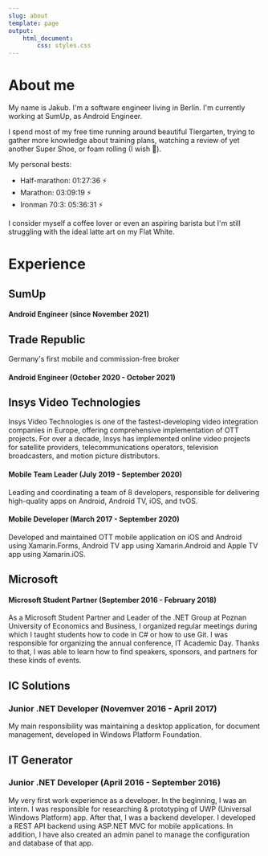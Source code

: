 ```yaml
---
slug: about
template: page
output:
    html_document:
        css: styles.css
---
```


<style>
    h1 {
        border-bottom-width: 0px;
    }
</style>

# About me

My name is Jakub. I'm a software engineer living in Berlin. I'm currently working at SumUp, as Android Engineer.

I spend most of my free time running around beautiful Tiergarten, trying to gather more knowledge about training plans, watching a review of yet another Super Shoe, or foam rolling (I wish 🥲).

My personal bests:
- Half-marathon:    01:27:36 ⚡️
- Marathon:         03:09:19 ⚡️
- Ironman 70:3:     05:36:31 ⚡️

I consider myself a coffee lover or even an aspiring barista but I'm still struggling with the ideal latte art on my Flat White. 

# Experience

## SumUp

#### Android Engineer (since November 2021)

## Trade Republic
Germany's first mobile and commission-free broker

#### Android Engineer (October 2020 - October 2021)

## Insys Video Technologies
Insys Video Technologies is one of the fastest-developing video integration companies in Europe, offering comprehensive implementation of OTT projects. For over a decade, Insys has implemented online video projects for satellite providers, telecommunications operators, television broadcasters, and motion picture distributors.

#### Mobile Team Leader (July 2019 - September 2020)
Leading and coordinating a team of 8 developers, responsible for delivering high-quality apps on Android, Android TV, iOS, and tvOS.

#### Mobile Developer (March 2017 - September 2020)
Developed and maintained OTT mobile application on iOS and Android using Xamarin.Forms, Android TV app using Xamarin.Android and Apple TV app using Xamarin.iOS.

## Microsoft

#### Microsoft Student Partner (September 2016 - February 2018)
As a Microsoft Student Partner and Leader of the .NET Group at Poznan University of Economics and Business, I organized regular meetings during which I taught students how to code in C# or how to use Git. I was responsible for organizing the annual conference, IT Academic Day. Thanks to that, I was able to learn how to find speakers, sponsors, and partners for these kinds of events.

## IC Solutions

### Junior .NET Developer (Novemver 2016 - April 2017)
My main responsibility was maintaining a desktop application, for document management, developed in Windows Platform Foundation.

## IT Generator

### Junior .NET Developer (April 2016 - September 2016)
My very first work experience as a developer. In the beginning, I was an intern. I was responsible for researching & prototyping of UWP (Universal Windows Platform) app. After that, I was a backend developer. I developed a REST API backend using ASP.NET MVC for mobile applications. In addition, I have also created an admin panel to manage the configuration and database of that app.